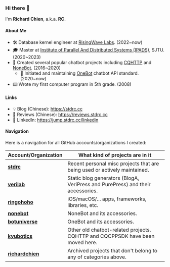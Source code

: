 ### Hi there 👋

<!--
**richardchien/richardchien** is a ✨ _special_ ✨ repository because its `README.md` (this file) appears on your GitHub profile.

Here are some ideas to get you started:

- 🔭 I’m currently working on ...
- 🌱 I’m currently learning ...
- 👯 I’m looking to collaborate on ...
- 🤔 I’m looking for help with ...
- 💬 Ask me about ...
- 📫 How to reach me: ...
- 😄 Pronouns: ...
- ⚡ Fun fact: ...
-->

I'm **Richard Chien**, a.k.a. **RC**.

#### About Me

- 🛠 Database kernel engineer at [RisingWave Labs](https://github.com/risingwavelabs). (2022~now)
- 🎓 Master at [Institute of Parallel And Distributed Systems (IPADS)](https://ipads.se.sjtu.edu.cn), SJTU. (2020~2023)
- 🤖 Created several popular chatbot projects including [CQHTTP](https://github.com/kyubotics/coolq-http-api) and [NoneBot](https://github.com/nonebot/nonebot). (2016~2020)
  - 📝 Initiated and maintaining [OneBot](https://github.com/botuniverse/onebot) chatbot API standard. (2020~now)
- ⌨️ Wrote my first computer program in 5th grade. (2008)

#### Links

- 💡 Blog (Chinese): https://stdrc.cc
- 💬 Reviews (Chinese): https://reviews.stdrc.cc
- 📇 LinkedIn: https://jump.stdrc.cc/linkedin

#### Navigation

Here is a navigation for all GitHub accounts/organizations I created:

Account/Organization | What kind of projects are in it
--- | ---
**[stdrc](https://github.com/stdrc?tab=repositories)** | Recent personal misc projects that are being used or actively maintained.
**[verilab](https://github.com/verilab)** | Static blog generators (BlogA, VeriPress and PurePress) and their accessories.
**[ringohoho](https://github.com/ringohoho)** | iOS/macOS/... apps, frameworks, libraries, etc.
**[nonebot](https://github.com/nonebot)** | NoneBot and its accessories.
**[botuniverse](https://github.com/botuniverse)** | OneBot and its accessories.
**[kyubotics](https://github.com/kyubotics)** | Other old chatbot-related projects. CQHTTP and CQCPPSDK have been moved here.
**[richardchien](https://github.com/richardchien)** | Archived projects that don't belong to any of categories above.
